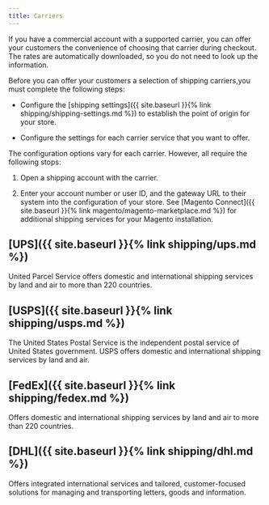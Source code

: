 ```yaml
---
title: Carriers
---
```


If you have a commercial account with a supported carrier, you can offer your customers the convenience of choosing that carrier during checkout. The rates are automatically downloaded, so you do not need to look up the information.

Before you can offer your customers a selection of shipping carriers,you must complete the following steps:

*  Configure the [shipping settings]({{ site.baseurl }}{% link shipping/shipping-settings.md %}) to establish the point of origin for your store.

*  Configure the settings for each carrier service that you want to offer.

The configuration options vary for each carrier. However, all require the following stops:

1.  Open a shipping account with the carrier.
    
2.  Enter your account number or user ID, and the gateway URL to their system into the configuration of your store. See [Magento Connect]({{ site.baseurl }}{% link magento/magento-marketplace.md %}) for additional shipping services for your Magento installation.

## [UPS]({{ site.baseurl }}{% link shipping/ups.md %})

United Parcel Service offers domestic and international shipping services by land and air to more than 220 countries.

## [USPS]({{ site.baseurl }}{% link shipping/usps.md %})

The United States Postal Service is the independent postal service of United States government. USPS offers domestic and international shipping services by land and air.

## [FedEx]({{ site.baseurl }}{% link shipping/fedex.md %})

Offers domestic and international shipping services by land and air to more than 220 countries.

## [DHL]({{ site.baseurl }}{% link shipping/dhl.md %})

Offers integrated international services and tailored, customer-focused solutions for managing and transporting letters, goods and information.
